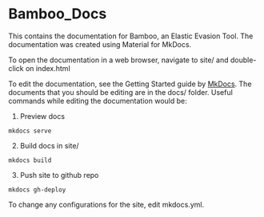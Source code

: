 # Bamboo_Docs

This contains the documentation for Bamboo, an Elastic Evasion Tool. The documentation was created using Material for MkDocs.

To open the documentation in a web browser, navigate to site/ and double-click on index.html

To edit the documentation, see the Getting Started guide by [MkDocs](https://squidfunk.github.io/mkdocs-material/getting-started/). The documents that you should be editing are in the docs/ folder. Useful commands while editing the documentation would be:
1. Preview docs
```
mkdocs serve
```
2. Build docs in site/
```
mkdocs build
```
3. Push site to github repo
```
mkdocs gh-deploy
```

To change any configurations for the site, edit mkdocs.yml.